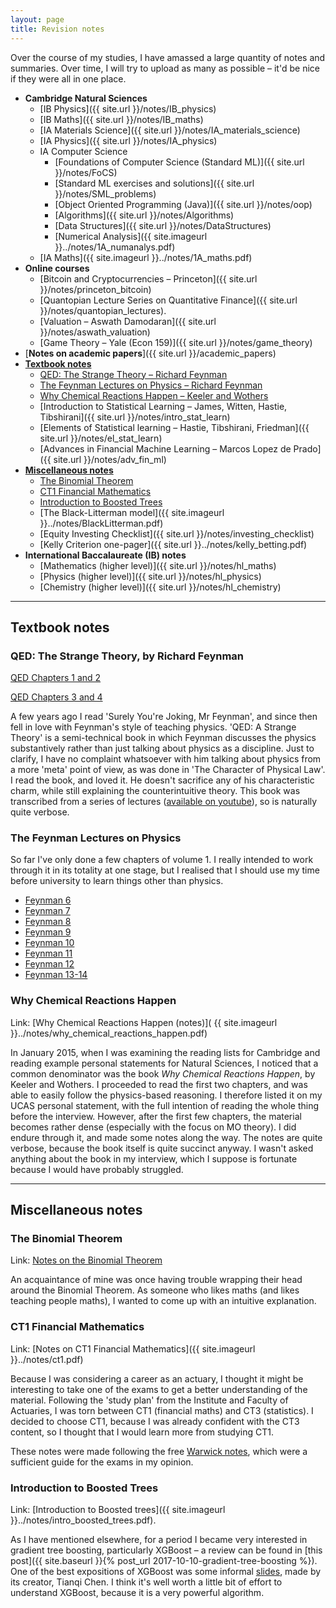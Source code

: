 ```yaml
---
layout: page
title: Revision notes
---
```


Over the course of my studies, I have amassed a large quantity of notes and summaries. Over time, I will try to upload as many as possible – it'd be nice if they were all in one place.


- **Cambridge Natural Sciences**
	- [IB Physics]({{ site.url }}/notes/IB_physics)
	- [IB Maths]({{ site.url }}/notes/IB_maths)
	- [IA Materials Science]({{ site.url }}/notes/IA_materials_science)
	- [IA Physics]({{ site.url }}/notes/IA_physics)
	- IA Computer Science
		- [Foundations of Computer Science (Standard ML)]({{ site.url }}/notes/FoCS)
		- [Standard ML exercises and solutions]({{ site.url }}/notes/SML_problems)
		- [Object Oriented Programming (Java)]({{ site.url }}/notes/oop)
		- [Algorithms]({{ site.url }}/notes/Algorithms)
		- [Data Structures]({{ site.url }}/notes/DataStructures)
		- [Numerical Analysis]({{ site.imageurl }}../notes/1A_numanalys.pdf)
	- [IA Maths]({{ site.imageurl }}../notes/1A_maths.pdf)
- **Online courses**
	- [Bitcoin and Cryptocurrencies – Princeton]({{ site.url }}/notes/princeton_bitcoin) 
	- [Quantopian Lecture Series on Quantitative Finance]({{ site.url }}/notes/quantopian_lectures).
	- [Valuation – Aswath Damodaran]({{ site.url }}/notes/aswath_valuation)
	- [Game Theory – Yale (Econ 159)]({{ site.url }}/notes/game_theory)
	<!-- - [Corporate Finance – Aswath Damodaran]({{ site.url }}/notes/aswath_corpfin) -->
- [**Notes on academic papers**]({{ site.url }}/academic_papers)
- [**Textbook notes**](#textbook-notes)
	- [QED: The Strange Theory – Richard Feynman](#qed-the-strange-theory-by-richard-feynman)
	- [The Feynman Lectures on Physics – Richard Feynman](#the-feynman-lectures-on-physics)
	- [Why Chemical Reactions Happen – Keeler and Wothers](#why-chemical-reactions-happen)
	- [Introduction to Statistical Learning – James, Witten, Hastie, Tibshirani]({{ site.url }}/notes/intro_stat_learn)
	- [Elements of Statistical learning – Hastie, Tibshirani, Friedman]({{ site.url }}/notes/el_stat_learn)
	- [Advances in Financial Machine Learning – Marcos Lopez de Prado]({{ site.url }}/notes/adv_fin_ml)
	<!-- - [Bayesian Methods for Hackers – Cameron Davidson-Pilon]({{ site.url }}/notes/bayesian_methods_for_hackers) -->
- [**Miscellaneous notes**](#miscellaneous-notes)
    - [The Binomial Theorem](#the-binomial-theorem)
    - [CT1 Financial Mathematics](#ct1-financial-mathematics)
    - [Introduction to Boosted Trees](#introduction-to-boosted-trees)
    - [The Black-Litterman model]({{ site.imageurl }}../notes/BlackLitterman.pdf)
    - [Equity Investing Checklist]({{ site.url }}/notes/investing_checklist)
    - [Kelly Criterion one-pager]({{ site.url }}../notes/kelly_betting.pdf)
- **International Baccalaureate (IB) notes**
	- [Mathematics (higher level)]({{ site.url }}/notes/hl_maths)
	- [Physics (higher level)]({{ site.url }}/notes/hl_physics)
	- [Chemistry (higher level)]({{ site.url }}/notes/hl_chemistry)

---

## Textbook notes

### QED: The Strange Theory, by Richard Feynman

[QED Chapters 1 and 2](https://reasonabledeviations.files.wordpress.com/2016/02/qed-chapters-1-and-2.pdf "QED Chapters 1 and 2")

[QED Chapters 3 and 4](https://reasonabledeviations.files.wordpress.com/2016/02/qed-chapters-3-and-4.pdf "QED Chapters 3 and 4")

A few years ago I read 'Surely You're Joking, Mr Feynman', and since then fell in love with Feynman's style of teaching physics. 'QED: A Strange Theory' is a semi-technical book in which Feynman discusses the physics substantively rather than just talking about physics as a discipline. Just to clarify, I have no complaint whatsoever with him talking about physics from a more 'meta' point of view, as was done in 'The Character of Physical Law'. I read the book, and loved it. He doesn't sacrifice any of his characteristic charm, while still explaining the counterintuitive theory. This book was transcribed from a series of lectures ([available on youtube](https://www.youtube.com/watch?v=eLQ2atfqk2c)), so is naturally quite verbose.

### The Feynman Lectures on Physics

So far I've only done a few chapters of volume 1. I really intended to work through it in its totality at one stage, but I realised that I should use my time before university to learn things other than physics.

- [Feynman 6](https://reasonabledeviations.files.wordpress.com/2016/02/feynman-6.pdf "Feynman 6")
- [Feynman 7](https://reasonabledeviations.files.wordpress.com/2016/02/feynman-7.pdf "Feynman 7")
- [Feynman 8](https://reasonabledeviations.files.wordpress.com/2016/02/feynman-8.pdf "Feynman 8")
- [Feynman 9](https://reasonabledeviations.files.wordpress.com/2016/02/feynman-9.pdf "Feynman 9")
- [Feynman 10](https://reasonabledeviations.files.wordpress.com/2016/02/feynman-10.pdf "Feynman 10")
- [Feynman 11](https://reasonabledeviations.files.wordpress.com/2016/02/feynman-11.pdf "Feynman 11")
- [Feynman 12](https://reasonabledeviations.files.wordpress.com/2016/02/feynman-12.pdf "Feynman 12")
- [Feynman 13-14](https://reasonabledeviations.files.wordpress.com/2016/02/feynman-13-14.pdf "Feynman 13-14")


### Why Chemical Reactions Happen

Link: [Why Chemical Reactions Happen (notes)]( {{ site.imageurl }}../notes/why_chemical_reactions_happen.pdf)

In January 2015, when I was examining the reading lists for Cambridge and reading example personal statements for Natural Sciences, I noticed that a common denominator was the book _Why Chemical Reactions Happen_, by Keeler and Wothers. I proceeded to read the first two chapters, and was able to easily follow the physics-based reasoning. I therefore listed it on my UCAS personal statement, with the full intention of reading the whole thing before the interview. However, after the first few chapters, the material becomes rather dense (especially with the focus on MO theory). I did endure through it, and made some notes along the way. The notes are quite verbose, because the book itself is quite succinct anyway. I wasn't asked anything about the book in my interview, which I suppose is fortunate because I would have probably struggled. 

---

## Miscellaneous notes

### The Binomial Theorem

Link: [Notes on the Binomial Theorem](https://reasonabledeviations.files.wordpress.com/2016/02/binomial.pdf "Binomial")

An acquaintance of mine was once having trouble wrapping their head around the Binomial Theorem. As someone who likes maths (and likes teaching people maths), I wanted to come up with an intuitive explanation.

### CT1 Financial Mathematics

Link: [Notes on CT1 Financial Mathematics]({{ site.imageurl }}../notes/ct1.pdf)

Because I was considering a career as an actuary, I thought it might be interesting to take one of the exams to get a better understanding of the material. Following the 'study plan' from the Institute and Faculty of Actuaries, I was torn between CT1 (financial maths) and CT3 (statistics). I decided to choose CT1, because I was already confident with the CT3 content, so I thought that I would learn more from studying CT1.

These notes were made following the free [Warwick notes](https://bcgts.wordpress.com/), which were a sufficient guide for the exams in my opinion.

### Introduction to Boosted Trees

Link: [Introduction to Boosted trees]({{ site.imageurl }}../notes/intro_boosted_trees.pdf).

As I have mentioned elsewhere, for a period I became very interested in gradient tree boosting, particularly XGBoost – a review can be found in [this post]({{ site.baseurl }}{% post_url 2017-10-10-gradient-tree-boosting %}). One of the best expositions of XGBoost was some informal [slides](https://homes.cs.washington.edu/~tqchen/pdf/BoostedTree.pdf), made by its creator, Tianqi Chen. I think it's well worth a little bit of effort to understand XGBoost, because it is a very powerful algorithm.
